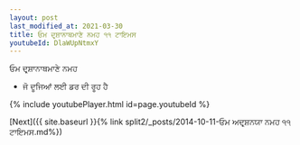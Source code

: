 ```yaml
---
layout: post
last_modified_at: 2021-03-30
title: ਓਮ ਦਰ੍ਸ਼ਾਨਾਥਮਾਣੇ ਨਮਹ ੧੧ ਟਾਇਮਸ
youtubeId: DlaWUpNtmxY
---
```

 
 
 ਓਮ ਦਰ੍ਸ਼ਾਨਾਥਮਾਣੇ ਨਮਹ  
 
 -  ਜੋ ਦੂਜਿਆਂ ਲਈ ਡਰ ਦੀ ਰੂਹ ਹੈ 
 
  
 
  
 
 
 
 
 
 


{% include youtubePlayer.html id=page.youtubeId %}
 
[Next]({{ site.baseurl }}{% link  split2/_posts/2014-10-11-ਓਮ ਅਦਰ੍ਸ਼ਨਯਾ ਨਮਹ ੧੧ ਟਾਇਮਸ.md%})
 

